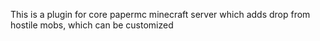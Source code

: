 This is a plugin for core papermc minecraft server 
which adds drop from hostile mobs, which can be customized 
